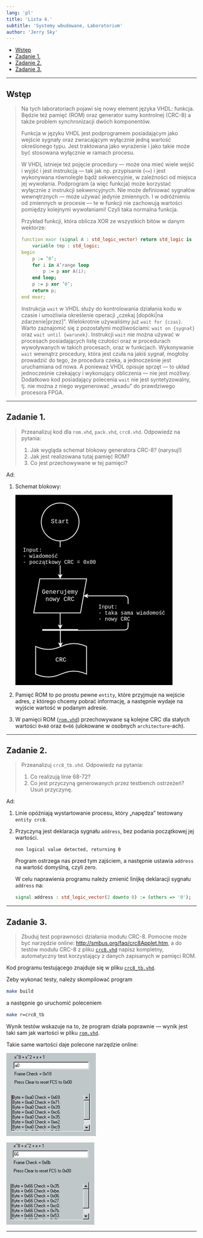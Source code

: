 ```yaml
---
lang: 'pl'
title: 'Lista 4.'
subtitle: 'Systemy wbudowane, Laboratorium'
author: 'Jerry Sky'
---
```


- [Wstęp](#wstęp)
- [Zadanie 1.](#zadanie-1)
- [Zadanie 2.](#zadanie-2)
- [Zadanie 3.](#zadanie-3)

---

## Wstęp

> Na tych laboratoriach pojawi się nowy element języka VHDL: funkcja.
> Będzie też pamięć (ROM) oraz generator sumy kontrolnej (CRC-8) a także problem synchronizacji dwóch komponentów.
>
> Funkcja w języku VHDL jest podprogramem posiadającym jako wejście sygnały oraz zwracającym wyłącznie jedną wartość określonego typu.
> Jest traktowana jako wyrażenie i jako takie może być stosowana wyłącznie w ramach procesu.
>
> W VHDL istnieje też pojęcie procedury — może ona mieć wiele wejść i wyjść i jest instrukcją
> — tak jak np. przypisanie (`<=`) i jest wykonywana równolegle bądź sekwencyjnie,
> w zależności od miejsca jej wywołania. Podprogram (a więc funkcja) może korzystać wyłącznie z instrukcji sekwencyjnych.
> Nie może definiować sygnałów wewnętrznych
> — może używać jedynie zmiennych.
> I w odróżnieniu od zmiennych w procesie
> — te w funkcji nie zachowują wartości pomiędzy kolejnymi wywołaniami!
> Czyli taka normalna funkcja.
>
> Przykład funkcji, która oblicza XOR ze wszystkich bitów w danym wektorze:
>
> ```vhdl
> function mxor (signal A : std_logic_vector) return std_logic is
>     variable tmp : std_logic;
> begin
>     p := ’0’;
>     for i in A’range loop
>         p := p xor A(i);
>     end loop;
>     p := p xor ’0’;
>     return p;
> end mxor;
> ```
>
> Instrukcja `wait` w VHDL służy do kontrolowania działania kodu w czasie i umożliwia określenie operacji
> „czekaj [dopóki|na zdarzenie|przez]”.
> Wielokrotnie używaliśmy już `wait for {czas}`.
> Warto zaznajomić się z pozostałymi możliwościami: `wait on {sygnał}` oraz `wait until {warunek}`.
> Instrukcji `wait` nie można używać w procesach posiadających listę czułości
> oraz w procedurach wywoływanych w takich procesach, oraz w funkcjach.
> Wykonywanie `wait` wewnątrz procedury,
> która jest czuła na jakiś sygnał,
> mogłoby prowadzić do tego, że procedura czeka,
> a jednocześnie jest uruchamiana od nowa.
> A ponieważ VHDL opisuje sprzęt
> — to układ jednocześnie czekający i wykonujący obliczenia
> — nie jest możliwy.
> Dodatkowo kod posiadający polecenia `wait` nie jest syntetyzowalny,
> tj. nie można z niego wygenerować „wsadu” do prawdziwego procesora FPGA.

---

## Zadanie 1.

> Przeanalizuj kod dla `rom.vhd`, `pack.vhd`, `crc8.vhd`.
> Odpowiedz na pytania:
> 1. Jak wygląda schemat blokowy generatora CRC-8? (narysuj!)
> 2. Jak jest realizowana tutaj pamięć ROM?
> 3. Co jest przechowywane w tej pamięci?

Ad:

1. Schemat blokowy:

    ![schemat blokowy](schmat-blokowy.png)

2. Pamięć ROM to po prostu pewne `entity`,
    które przyjmuje na wejście adres,
    z którego chcemy pobrać informację,
    a następnie wydaje na wyjście wartość w podanym adresie.

3. W pamięci ROM ([`rom.vhd`](rom.vhd)) przechowywane są kolejne CRC
    dla stałych wartości `0×A0` oraz `0×66`
    (ulokowane w osobnych `architecture`-ach).

---

## Zadanie 2.

> Przeanalizuj `crc8_tb.vhd`.
> Odpowiedz na pytania:
> 1. Co realizują linie 68-72?
> 2. Co jest przyczyną generowanych przez testbench ostrzeżeń?
>     Usuń przyczynę.

Ad:

1. Linie opóźniają wystartowanie procesu,
    który „napędza” testowany `entity crc8`.

2. Przyczyną jest deklaracja sygnału `address`, bez podania
    początkowej jej wartości.

    ```log
    non logical value detected, returning 0
    ```

    Program ostrzega nas przed tym zajściem,
    a następnie ustawia `address` na wartość domyślną,
    czyli zero.

    W celu naprawienia programu należy zmienić linijkę deklaracji sygnału `address` na:

    ```vhdl
    signal address : std_logic_vector(2 downto 0) := (others => '0');
    ```

---

## Zadanie 3.

> Zbuduj test poprawności działania modułu CRC-8.
> Pomocne może być narzędzie online: <http://smbus.org/faq/crc8Applet.htm>,
> a do testów modułu CRC-8 z pliku [`crc8.vhd`](crc8_tb.vhd) napisz kompletny,
> automatyczny test korzystający z danych zapisanych w pamięci ROM.

Kod programu testującego znajduje się w pliku [`crc8_tb.vhd`](crc8_tb.vhd).

Żeby wykonać testy, należy skompilować program

```bash
make build
```

a następnie go uruchomić poleceniem

```bash
make r=crc8_tb
```

Wynik testów wskazuje na to,
że program działa poprawnie
— wynik jest taki sam jak wartości w pliku [`rom.vhd`](rom.vhd).

Takie same wartości daje polecone narzędzie online:

![Wynik applet-u dla wartości `a0`](wynik-applet-a0.png)

![Wynik applet-u dla wartości `66`](wynik-applet-66.png)

---
